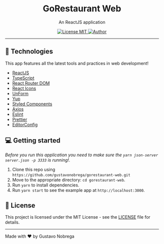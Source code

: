 <h1 align="center">
  <br>
    GoRestaurant Web
  <br>
</h1>

<p align="center">An ReactJS application</p>

<p align="center">
  <a href="https://opensource.org/licenses/MIT">
    <img src="https://img.shields.io/badge/license-MIT-red" alt="License MIT">
  </a>
    <a href="https://github.com/gustavonobrega">
    <img src="https://img.shields.io/badge/author-gustavonobrega-red" alt="Author">
  </a>
</p>

<hr />

## 🚀 Technologies

This app features all the latest tools and practices in web development!

- [ReactJS](https://reactjs.org/)
- [TypeScript](https://www.typescriptlang.org/)
- [React Router DOM](https://reacttraining.com/react-router/)
- [React Icons](https://react-icons.netlify.com/#/)
- [UnForm](https://unform.dev/)
- [Yup](https://github.com/jquense/yup)
- [Styled Components](https://styled-components.com/)
- [Axios](https://github.com/axios/axios)
- [Eslint](https://eslint.org/)
- [Prettier](https://prettier.io/)
- [EditorConfig](https://editorconfig.org/)

## 💻  Getting started

_Before you run this application you need to make sure the `yarn json-server server.json -p 3333` is running!_.

1. Clone this repo using `https://github.com/gustavonobrega/gorestaurant-web.git`
2. Move to the appropriate directory: `cd gorestaurant-web`.<br />
3. Run `yarn` to install dependencies.<br />
4. Run `yarn start` to see the example app at `http://localhost:3000`.

## 📝 License

This project is licensed under the MIT License - see the [LICENSE](LICENSE) file for details.

---

Made with ♥ by Gustavo Nobrega

